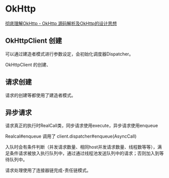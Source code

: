 # OkHttp

[彻底理解OkHttp - OkHttp 源码解析及OkHttp的设计思想](https://juejin.im/post/5c1b23b9e51d4529096aaaee) 

## OkHttpClient 创建

可以通过建造者模式进行参数设定，会初始化调度器Dispatcher。

OkHttpClient 的创建、



## 请求创建

请求的创建等都使用了建造者模式。

## 异步请求

请求真正的执行时RealCall类，同步请求使用execute，异步请求使用enqueue

Realcal\#enqueue 调用了 client.dispatcher\#enqueue\(AsyncCall\)

入队时会有条件判断（并发请求数量、相同host并发请求数量、线程数等等），满足条件请求被放入执行队列中，通过通过线程池发送队列中的请求；否则加入到等待队列中。

请求处理使用了连接器链完成-责任链模式。

